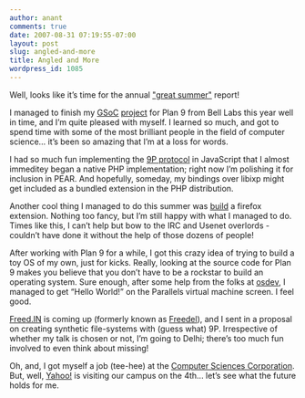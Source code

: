 ```yaml
---
author: anant
comments: true
date: 2007-08-31 07:19:55-07:00
layout: post
slug: angled-and-more
title: Angled and More
wordpress_id: 1085
---
```


Well, looks like it’s time for the annual ["great summer"](/2006/08/21/what-a-summer/) report!

I managed to finish my [GSoC](http://replay.waybackmachine.org/20070903042918/http://code.google.com/soc/) [project](http://replay.waybackmachine.org/20070903042918/http://code.kix.in/projects/web9) for Plan 9 from Bell Labs this year well in time, and I’m quite pleased with myself. I learned so much, and got to spend time with some of the most brilliant people in the field of computer science… it’s been so amazing that I’m at a loss for words.

I had so much fun implementing the [9P protocol](http://replay.waybackmachine.org/20070903042918/http://9p.cat-v.org/) in JavaScript that I almost immeditey began a native PHP implementation; right now I’m polishing it for inclusion in PEAR. And hopefully, someday, my bindings over libixp might get included as a bundled extension in the PHP distribution.

Another cool thing I managed to do this summer was [build](/2007/08/22/say-hello-to-angled-0-1/) a firefox extension. Nothing too fancy, but I’m still happy with what I managed to do. Times like this, I can’t help but bow to the IRC and Usenet overlords - couldn’t have done it without the help of those dozens of people!

After working with Plan 9 for a while, I got this crazy idea of trying to build a toy OS of my own, just for kicks. Really, looking at the source code for Plan 9 makes you believe that you don’t have to be a rockstar to build an operating system. Sure enough, after some help from the folks at [osdev](http://replay.waybackmachine.org/20070903042918/http://www.osdever.net/), I managed to get “Hello World!” on the Parallels virtual machine screen. I feel good.

[Freed.IN](http://replay.waybackmachine.org/20070903042918/http://www.freed.in/) is coming up (formerly known as [Freedel](http://replay.waybackmachine.org/20070903042918/http://www.freedel.in/)), and I sent in a proposal on creating synthetic file-systems with (guess what) 9P. Irrespective of whether my talk is chosen or not, I’m going to Delhi; there’s too much fun involved to even think about missing!

Oh, and, I got myself a job (tee-hee) at the [Computer Sciences Corporation](http://replay.waybackmachine.org/20070903042918/http://www.csc.com/). But, well, [Yahoo!](http://replay.waybackmachine.org/20070903042918/http://bangalore.yahoo.com/) is visiting our campus on the 4th... let’s see what the future holds for me.
